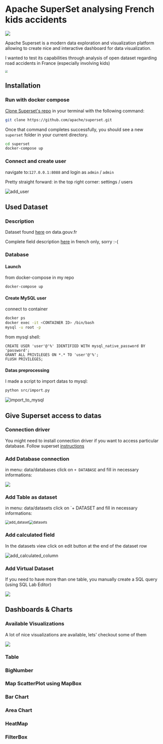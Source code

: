 # Apache SuperSet analysing French kids accidents

![](pictures/superset_logo.png)

Apache Superset is a modern data exploration and visualization platform allowing to create nice and interactive dashboard for data visualization.

I wanted to test its capabilities through analysis of open dataset regarding road accidents in France (especially involving kids)

<img src="pictures/result.jpg" style="zoom:50%;" />

## Installation

### Run with docker compose

[Clone Superset's repo](https://github.com/apache/superset) in your terminal with the following command:

```bash
git clone https://github.com/apache/superset.git
```

Once that command completes successfully, you should see a new `superset` folder in your current directory.

```bash
cd superset
docker-compose up
```

### Connect and create user

navigate to:`127.0.0.1:8088` and login as `admin` / `admin`

Pretty straight forward: in the top right corner: settings / users

<img src="pictures/add_user.png" alt="add_user"  />

## Used Dataset

### Description

Dataset found [here](https://www.data.gouv.fr/fr/datasets/bases-de-donnees-annuelles-des-accidents-corporels-de-la-circulation-routiere-annees-de-2005-a-2019/) on data.gouv.fr

Complete field description [here](docs/description-des-bases-de-donnees-onisr-annees-2005-a-2019.pdf) in french only, sorry :-(

### Database

#### Launch

from docker-compose in my repo

```bash
docker-compose up
```

#### Create MySQL user

connect to container

```bash
docker ps
docker exec -it <CONTAINER ID> /bin/bash
mysql -u root -p
```

from mysql shell:

```mysql
CREATE USER 'user'@'%' IDENTIFIED WITH mysql_native_password BY 'password';
GRANT ALL PRIVILEGES ON *.* TO 'user'@'%';
FLUSH PRIVILEGES;
```

#### Datas preprocessing

I made a script to import datas to mysql:

```bash
python src/import.py
```

![import_to_mysql](/home/terman37/MyGit/VIZ_French_Accidents/pictures/import_to_mysql.png)

## Give Superset access to datas

### Connection driver

You might need to install connection driver if you want to access particular database. Follow superset [instructions](https://superset.apache.org/docs/databases/installing-database-drivers)

### Add Database connection

in menu: data/databases click on `+ DATABASE` and fill in necessary informations:

![](pictures/add_db.png)

### Add Table as dataset

in menu: data/datasets click on `+ DATASET and fill in necessary informations:

<img src="pictures/add_dataset.png" alt="add_dataset" style="zoom: 80%;" /><img src="/home/terman37/MyGit/VIZ_French_Accidents/pictures/datasets.png" alt="datasets" style="zoom: 80%;" />

### Add calculated field

In the datasets view click on edit button at the end of the dataset row

![add_calculated_column](/home/terman37/MyGit/VIZ_French_Accidents/pictures/add_calculated_column.png)

### Add Virtual Dataset

If you need to have more than one table, you manually create a SQL query (using SQL Lab Editor)

 ![](pictures/sql_lab.png)



## Dashboards & Charts

### Available Visualizations

A lot of nice visualizations are available, lets' checkout some of them

![](pictures/visualizations.png)





### Table



### BigNumber



### Map ScatterPlot using MapBox



### Bar Chart



### Area Chart



### HeatMap



### FilterBox



